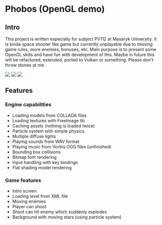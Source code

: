 # Phobos (OpenGL demo)

## Intro

This project is written especially for subject PV112 at Masaryk University. It is kinda space shooter like game but currently unplayable due to missing game rules, more enemies, bonuses, etc. Main purpose is to present some OpenGL skills and have fun with development of this.
Maybe in future this will be refactored, extended, ported to Vulkan or something. Please don't throw stones at me.

![](https://github.com/skove/phobos/blob/master/screenshots/1.png)
![](https://github.com/skove/phobos/blob/master/screenshots/2.png)
![](https://github.com/skove/phobos/blob/master/screenshots/3.png)

## Features
### Engine capabilities
- Loading models from COLLADA files
- Loading textures with FreeImage lib
- Caching assets (nothing is loaded twice)
- Particle system with simple physics
- Multiple diffuse lights
- Playing sounds from WAV format
- Playing music from Vorbis OGG files (unfinished)
- Bounding box collisions
- Bitmap font rendering
- Input handling with key bindings
- Flat shading model rendering

### Game features
- Intro screen
- Loading level from XML file
- Moving enemies
- Player can shoot
- Shoot can hit enemy which suddenly explodes
- Background with moving stars (using particle system)
